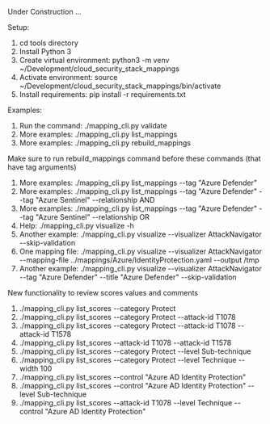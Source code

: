 Under Construction ...

Setup:  

1.  cd tools directory
1.  Install Python 3
1.  Create virtual environment:  python3 -m venv ~/Development/cloud_security_stack_mappings
1.  Activate environment:  source ~/Development/cloud_security_stack_mappings/bin/activate
1.  Install requirements:  pip install -r requirements.txt


Examples:
1.  Run the command:  ./mapping_cli.py validate
1.  More examples:   ./mapping_cli.py list_mappings
1.  More examples:   ./mapping_cli.py rebuild_mappings


Make sure to run rebuild_mappings command before these commands (that have tag arguments)
1.  More examples:   ./mapping_cli.py list_mappings --tag "Azure Defender"
1.  More examples:  ./mapping_cli.py list_mappings --tag "Azure Defender" --tag "Azure Sentinel" --relationship AND
1.  More examples:  ./mapping_cli.py list_mappings --tag "Azure Defender" --tag "Azure Sentinel" --relationship OR
1.  Help:  ./mapping_cli.py visualize -h
1.  Another example:  ./mapping_cli.py visualize --visualizer AttackNavigator  --skip-validation
1.  One mapping file: ./mapping_cli.py visualize --visualizer AttackNavigator --mapping-file ../mappings/Azure/IdentityProtection.yaml --output /tmp
1.  Another example:  ./mapping_cli.py visualize --visualizer AttackNavigator --tag "Azure Defender" --title "Azure Defender" --skip-validation

New functionality to review scores values and comments
1. ./mapping_cli.py list_scores --category Protect
1. ./mapping_cli.py list_scores --category Protect --attack-id T1078
1. ./mapping_cli.py list_scores --category Protect --attack-id T1078 --attack-id T1578 
1. ./mapping_cli.py list_scores --attack-id T1078 --attack-id T1578 
1. ./mapping_cli.py list_scores --category Protect --level Sub-technique
1. ./mapping_cli.py list_scores --category Protect --level Technique --width 100
1. ./mapping_cli.py list_scores --control "Azure AD Identity Protection"
1. ./mapping_cli.py list_scores --control "Azure AD Identity Protection" --level Sub-technique
1. ./mapping_cli.py list_scores  --attack-id T1078 --level Technique --control "Azure AD Identity Protection"
